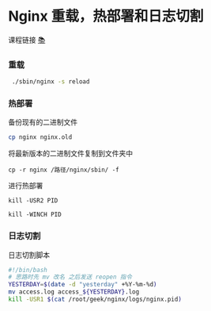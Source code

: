 # Nginx 重载，热部署和日志切割

课程链接 [:books:](https://time.geekbang.org/course/detail/100020301-65071)

### 重载

```bash
 ./sbin/nginx -s reload
```
### 热部署

备份现有的二进制文件

```bash
cp nginx nginx.old
```

将最新版本的二进制文件复制到文件夹中

```
cp -r nginx /路径/nginx/sbin/ -f
```

进行热部署

```
kill -USR2 PID
```

```
kill -WINCH PID
```

### 日志切割

日志切割脚本
```bash
#!/bin/bash
# 思路时先 mv 改名 之后发送 reopen 指令
YESTERDAY=$(date -d "yesterday" +%Y-%m-%d)
mv access.log access_${YESTERDAY}.log
kill -USR1 $(cat /root/geek/nginx/logs/nginx.pid)
```